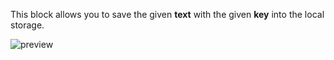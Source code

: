 This block allows you to save the given **text** with the given **key** into the local storage.

![preview](/images/controls/saveToLocalStorage-en.png)